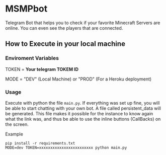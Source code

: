 # MSMPbot
Telegram Bot that helps you to check if your favorite Minecraft Servers are online. You can even see the players that are connected.

## How to Execute in your local machine
### Enviroment Variables

TOKEN = **Your telegram TOKEM ID**

MODE = "DEV" (Local Machine) or "PROD" (For a Heroku deployment)

### Usage
Execute with python the file `main.py`.
If everything was set up fine, you will be able to start chatting with your own bot.
A file called persistent_data will be generated. This file makes it possible for the instance to know again what the link was, and thus be able to use the inline buttons (CallBacks) on the screen.

Example

```
pip install -r requirements.txt
MODE=dev TOKEN=xxxxxxxxxxxxxxxxxxxxxxxx python main.py
```
